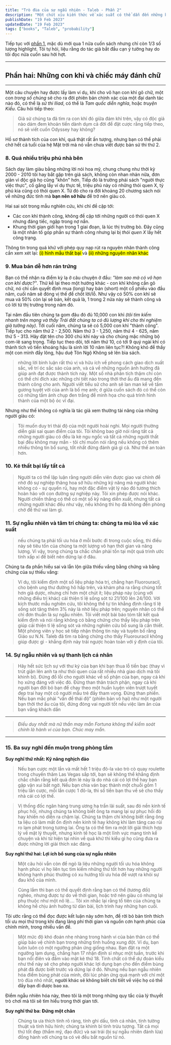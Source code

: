```yaml
---
title: "Trò đùa của sự ngẫu nhiên - Taleb - Phần 2"
description: "Một chút xíu kiến thức về xác suất có thể dẫn đến những kết quả tệ hại hơn rất nhiều so với việc không hề biết gì về xác suất."
publishDate: "19 Feb 2023"
updatedDate: "19 Feb 2023"
tags: ["books", "Taleb", "probability"]
---
```


Tiếp tục với [phần 1](./b001-tro-dua-cua-su-ngau-nhien-taleb), mặc dù mới qua 1 nửa cuốn sách nhưng chỉ còn 1/3 số lượng highlight. Tôi tự hỏi, liệu rằng do tác giả bắt đầu cạn ý tưởng hay do tôi đọc nửa cuốn sau hời hợt. 


---
## Phần hai: Những con khỉ và chiếc máy đánh chữ
---

Một câu chuyện hay được lấy làm ví dụ, khi cho vô hạn con khỉ gõ chữ, một con _trong số chúng_ sẽ cho ra đời phiên bản chính xác của một đại danh tác nào đó, có thể là _sử thi Iliad_, có thể là _Tam quốc diễn nghĩa_, hoặc _truyện Kiều_. Câu hỏi tiếp theo:

> Giả sử chúng ta đã tìm ra con khỉ đó giữa đám khỉ trên, vậy có độc giả nào dám đem khoản tiền dành dụm cả đời để đặt cược rằng tiếp theo, nó sẽ viết cuốn Odyssey hay không?

Hồ sơ thành tích của con khỉ, quả thật rất ấn tượng, nhưng bạn có thể phải chờ hết cả tuổi của hệ Mặt trời mà nó vẫn chưa viết được bản sử thi thứ 2.

### 8. Quá nhiều triệu phú nhà bên

Sách dạy làm giàu bằng những lời nói hoa mỹ, chung chung như thời kỳ 2000 - 2010 tôi hay bắt gặp trên giá sách, không còn nhan nhản nữa, đơn giản vì độc giả họ cũng "khôn" hơn. Tiếp đó là trường phái sách "người thực việc thực", cố gắng lấy ví dụ thực tế, triệu phú này có những thói quen X, tỷ phú kia cũng có thói quen X. Từ đó cho ra đời khoảng 20 chương sách nói về những đức tính mà **bạn nên sở hữu** để trở nên giàu có.

Hai sai sót trong mẫu nghiên cứu, khi chỉ đề cập tới:
- Các con khỉ thành công, không đề cập tới những người có thói quen X nhưng đáng tiếc, ngập trong nợ nần.
- Khung thời gian giới hạn trong 1 giai đoạn, là lúc thị trường bò. Đây cũng là một nhân tố góp phần sự thành công nhưng lại bị _thói quen X_ lấy hết công trạng.

Thông tin trong quá khứ với phép quy nạp rút ra nguyên nhân thành công cần xem xét lại: <mark>(i) hình mẫu thất bại </mark> và <mark>(ii) những nguyên nhân khác  </mark>

### 9. Mua bán dễ hơn rán trứng

Bạn có thể nhận ra điểm kỳ lạ ở câu chuyện ở đầu: _"làm sao mà có vô hạn con khỉ được?"_. Thử kể lại theo một hướng khác - con khỉ không cần gõ chữ, nó chỉ cần quyết định mua (long) hay bán (short) một cổ phiếu vào đầu năm, cuối năm sẽ đóng vị thế để chốt lời/lỗ. Như vậy có 50% con khỉ sẽ mua và 50% còn lại sẽ bán, kết quả là, 1 trong 2 nửa này sẽ thành công và có lời từ thị trường trong năm đó.

Tại năm đầu tiên chúng ta gom đâu đó đủ 10,000 con khỉ _(tôi tìm kiếm nhanh trên mạng và thấy Trái đất chúng ta có đủ lượng khỉ cho thí nghiệm giả tưởng này)_. Tới cuối năm, chúng ta sẽ có 5,000 con khỉ "thành công". Tiếp tục cho năm thứ 2 - 2,500. Năm thứ 3 - 1,250, năm thứ 4 - 625, năm thứ 5 - 313. Hãy đặt tên cho 300 chú khỉ này và cho chúng mặc những bộ com-lê sang trọng. Tiếp tục theo dõi, tới năm thứ 10, có tới 9 quý ngài khỉ có thành tích vô tiền khoáng hậu là sinh lời 10 năm liên tục?! Không khó để thấy một con mình đầy lông, hậu duệ Tôn Ngộ Không sẽ lên bìa sách.

> những lời bình luận rất thú vị và hữu ích về phong cách giao dịch xuất sắc, về trí óc sắc sảo của anh, và cả về những nguồn ảnh hưởng đã giúp anh đạt được thành tích này. Một số nhà phân tích thậm chí còn có
thể chỉ đích xác những chi tiết nào trong thời thơ ấu đã mang đến thành công cho anh. Người viết tiểu sử cho anh sẽ lan man kể về tấm gương tuyệt vời của anh là bố mẹ anh; ở giữa cuốn sách đó có
thể còn có những tấm ảnh chụp đen trắng để minh họa cho quá trình hình thành của một bộ óc vĩ đại. 

Nhưng như thế không có nghĩa là tác giả xem thường tài năng của những người giàu có:
> Tôi muốn duy trì thái độ của một người hoài nghi. Mọi người thường diễn giải sai quan điểm của tôi. Tôi không bao giờ nói rằng tất cả những người giàu có đều là kẻ ngu ngốc và tất cả những người thất bại đều không
may mắn - tôi chỉ muốn nói rằng nếu không có thêm nhiều thông tin bổ sung, tốt nhất đừng đánh giá gì cả. Như thế an toàn hơn.

### 10. Kẻ thất bại lấy tất cả

> Người ta có thể lập luận rằng người diễn viên được giao vai chính để nhờ đó sự nghiệp thăng hoa sở hữu những kỹ năng mà người khác không có - sự quyến rũ, hay một đặc điểm vật lý nào đó tương thích hoàn hảo với con đường sự nghiệp này. Tôi xin phép được nói khác. Người chiến thắng có thể có một số kỹ năng diễn
xuất, nhưng tất cả những người khác đều như vậy, nếu không thì họ đã không đến phòng chờ để thử vai làm gì.

### 11. Sự ngẫu nhiên và tâm trí chúng ta: chúng ta mù lòa về xác suất

> nếu chúng ta phải tối ưu hóa ở mỗi bước đi trong cuộc sống, thì điều này sẽ tiêu tốn của chúng ta một lượng vô hạn thời gian và năng lượng. Vì vậy, trong chúng ta chắc chắn phải tồn tại một quá trình ước tính xấp xỉ để biết nên dừng lại ở đâu.

Chúng ta đa phần hiểu sai và lẫn lộn giữa thiếu vắng bằng chứng và bằng chứng của sự thiếu vắng:

> Ví dụ, tôi kiểm định một số liệu pháp hóa trị, chẳng hạn Fluorouracil, cho 
bệnh ung thư đường hô hấp trên, và khám phá ra rằng chúng tốt hơn giả dược, nhưng chỉ hơn một chút ít; liệu pháp này (cùng với những điều trị khác) cải thiện tỉ lệ sống sót từ 21/100 lên 24/100. Với kích thước mẫu nghiên cứu, tôi không thể tự tin khẳng định rằng tỉ lệ sống sót tăng thêm 3% này là nhờ liệu pháp trên; nguyên
nhân có thể chỉ đơn thuần là sự ngẫu nhiên. Tôi viết một bài báo tóm tắt kết quả kiểm định và nói rằng không có bằng chứng cho thấy liệu pháp trên giúp cải thiện tỉ lệ sống sót và những nghiên cứu bổ sung là cần thiết. Một phóng viên y học sẽ tiếp nhận thông tin này và tuyên bố rằng Giáo sư N.N. Taleb đã tìm ra bằng chứng
cho thấy Fluorouracil không giúp được gì - khẳng định này trái ngược hoàn toàn với ý định của tôi.

### 14. Sự ngẫu nhiên và sự thanh lịch cá nhân

> Hãy hết sức lịch sự với thư ký của bạn khi bạn thua lỗ tiền bạc (thay vì trút giận lên anh ta như thói quen của rất nhiều nhà giao dịch mà tôi khinh bỉ). Đừng đổ lỗi cho người khác về số phận của bạn, ngay cả khi họ xứng đáng với việc đó. Đừng than thân trách phận, ngay cả khi người bạn đời bỏ bạn để chạy theo một huấn luyện viên trượt tuyết đẹp trai hay một cô người mẫu trẻ đầy tham vọng. Đừng than phiền. Nếu bạn mắc phải “vấn đề thái độ” (phiên bản vô hại) như một người bạn thời thơ ấu của tôi, đừng đóng vai người tốt
nếu việc làm ăn của bạn vắng khách dần 

___
> _Điều duy nhất mà nữ thần may mắn Fortuna không thể kiểm soát chính là hành vi của bạn. Chúc may mắn._
___

### 15. Ba suy nghĩ đến muộn trong phòng tắm

**Suy nghĩ thứ nhất: Kỹ năng nghịch đảo**

> Nếu bạn cược một lần và mất hết 1 triệu đô-la vào trò cò quay roulette trong chuyến thăm Las Vegas sắp tới, bạn sẽ không thể khẳng định chắc chắn rằng kết quả đơn lẻ này là do nhà cái có lợi thế hay bạn gặp vận xui bất ngờ. Nếu bạn chia ván bạc thành một chuỗi gồm 1 triệu lần cược, mỗi lần cược 1 đô-la, thì số tiền bạn thu về sẽ cho thấy nhà cái có lợi thế.

> Vị thống đốc ngân hàng trung ương hạ trần lãi suất, sau đó nền kinh tế phục hồi, nhưng chúng ta không biết ông ta mang lại sự phục hồi đó hay khiến nó diễn ra chậm lại. Chúng ta thậm chí không biết rằng ông ta liệu có làm mất ổn định nền kinh tế hay không khi làm tăng cao rủi ro lạm phát trong tương lai. Ông ta có thể tìm ra một lời giải thích hợp lý về mặt lý thuyết, nhưng kinh tế học là một lĩnh vực mang tính kể chuyện và khi từ hiện tại nhìn về quá khứ thì kiểu gì họ cũng đưa ra được những lời giải thích xác đáng.

**Suy nghĩ thứ hai: Lợi ích bổ sung của sự ngẫu nhiên**

> Một câu hỏi vẫn còn để ngỏ là liệu những người tối ưu hóa không hạnh phúc vì họ liên tục tìm kiếm những thứ tốt hơn hay những người không hạnh phúc thường có xu hướng tối ưu hóa để vượt ra khỏi sự đau khổ của mình. 

> Cùng lắm thì bạn có thể quyết định rằng bạn có thể (tương đối) nghèo, nhưng được tự do về thời gian, hoặc
trở nên giàu có nhưng lại phụ thuộc như một nô lệ.... Tôi xin nhắc lại rằng tổ tiên của chúng ta không hề chịu ảnh hưởng từ dàn bài, lịch trình hay những hạn cuối.

Tôi ước rằng có thể đọc được kết luận này sớm hơn, để rời bỏ bản tính thích tối ưu mọi thứ trong khi đang lãng phí thời gian và nguồn cơn hạnh phúc của chính mình, trong nhiều vấn để.

> Một mức độ khó đoán nhẹ nhàng trong hành vi của bản thân có thể giúp bảo vệ chính bạn trong những tình huống xung đột. Ví dụ, bạn luôn luôn có một ngưỡng phản ứng giống nhau. Bạn đặt ra một ngưỡng lạm dụng, chẳng hạn 17 nhận định sỉ nhục một tuần, trước khi bạn nổi điên và đấm vào mặt kẻ thứ 18. Tính chất có thể dự đoán kiểu như thế này sẽ cho phép người khác lợi dụng bạn cho đến điểm bùng phát đã được biết trước và dừng lại ở đó. Nhưng nếu bạn ngẫu nhiên hóa điểm bùng phát của mình, đôi lúc phản ứng quá mạnh với chỉ một trò đùa nhỏ nhất, **người khác sẽ không biết chi tiết về việc họ có thể đẩy bạn đi được bao xa.**

Điểm ngẫu nhiên hóa này, theo tôi là một trong những quy tắc của lý thuyết trò chơi mà tôi sẽ tìm hiểu trong thời gian tới.

**Suy nghĩ thứ ba: Đứng một chân**

> Chúng ta ưa thích tính rõ ràng, tính ghi dấu, tính cá nhân, tính tường thuật và tính hữu hình; chúng ta khinh bỉ tính trừu tượng. Tất cả mọi thứ tốt đẹp (thẩm mỹ, đạo đức) và sai trái (bị sự ngẫu nhiên đánh lừa) đồng hành với chúng ta có vẻ đều bắt nguồn từ nó.